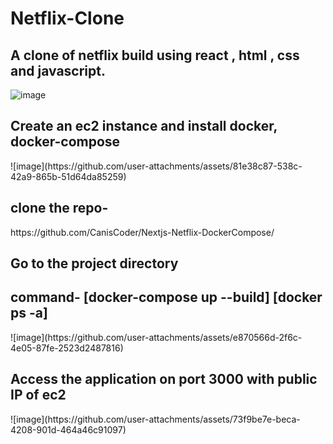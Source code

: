# Netflix-Clone
<h2>A clone of netflix build using react , html , css and javascript.</h2>

![image](https://user-images.githubusercontent.com/96056167/184530833-72c917e4-5cfc-46ca-9258-c2c84d534bc5.png)
<be>
<h2> Create an ec2 instance and install docker, docker-compose</h2>
![image](https://github.com/user-attachments/assets/81e38c87-538c-42a9-865b-51d64da85259)

<h2>clone the repo-</h2>
  https://github.com/CanisCoder/Nextjs-Netflix-DockerCompose/
<h2>Go to the project directory</h2>
<h2>command- [docker-compose up --build] [docker ps -a] </h2>
![image](https://github.com/user-attachments/assets/e870566d-2f6c-4e05-87fe-2523d2487816)

<h2>Access the application on port 3000 with public IP of ec2</h2>
![image](https://github.com/user-attachments/assets/73f9be7e-beca-4208-901d-464a46c91097)




